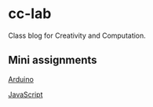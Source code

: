 # cc-lab

Class blog for Creativity and Computation.

## Mini assignments
[Arduino](./10.17.19)

[JavaScript](./mike)
